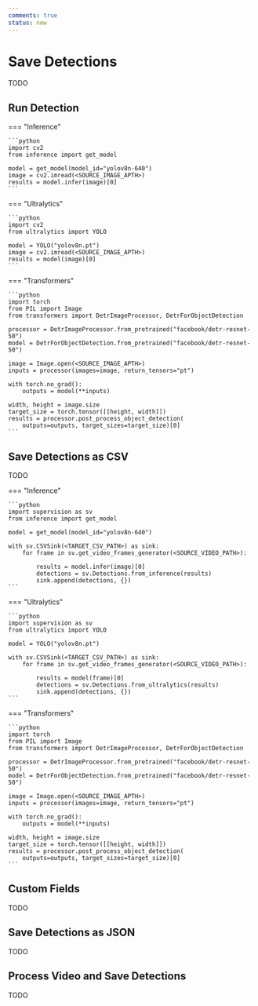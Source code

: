 ```yaml
---
comments: true
status: new
---
```


# Save Detections

TODO

## Run Detection

=== "Inference"

    ```python
    import cv2
    from inference import get_model

    model = get_model(model_id="yolov8n-640")
    image = cv2.imread(<SOURCE_IMAGE_APTH>)
    results = model.infer(image)[0]
    ```

=== "Ultralytics"

    ```python
    import cv2
    from ultralytics import YOLO

    model = YOLO("yolov8n.pt")
    image = cv2.imread(<SOURCE_IMAGE_APTH>)
    results = model(image)[0]
    ```

=== "Transformers"

    ```python
    import torch
    from PIL import Image
    from transformers import DetrImageProcessor, DetrForObjectDetection

    processor = DetrImageProcessor.from_pretrained("facebook/detr-resnet-50")
    model = DetrForObjectDetection.from_pretrained("facebook/detr-resnet-50")

    image = Image.open(<SOURCE_IMAGE_APTH>)
    inputs = processor(images=image, return_tensors="pt")

    with torch.no_grad():
        outputs = model(**inputs)

    width, height = image.size
    target_size = torch.tensor([[height, width]])
    results = processor.post_process_object_detection(
        outputs=outputs, target_sizes=target_size)[0]
    ```

## Save Detections as CSV

TODO

=== "Inference"

    ```python
    import supervision as sv
    from inference import get_model

    model = get_model(model_id="yolov8n-640")

    with sv.CSVSink(<TARGET_CSV_PATH>) as sink:
        for frame in sv.get_video_frames_generator(<SOURCE_VIDEO_PATH>):

            results = model.infer(image)[0]
            detections = sv.Detections.from_inference(results)
            sink.append(detections, {})
    ```

=== "Ultralytics"

    ```python
    import supervision as sv
    from ultralytics import YOLO

    model = YOLO("yolov8n.pt")

    with sv.CSVSink(<TARGET_CSV_PATH>) as sink:
        for frame in sv.get_video_frames_generator(<SOURCE_VIDEO_PATH>):

            results = model(frame)[0]
            detections = sv.Detections.from_ultralytics(results)
            sink.append(detections, {})
    ```

=== "Transformers"

    ```python
    import torch
    from PIL import Image
    from transformers import DetrImageProcessor, DetrForObjectDetection

    processor = DetrImageProcessor.from_pretrained("facebook/detr-resnet-50")
    model = DetrForObjectDetection.from_pretrained("facebook/detr-resnet-50")

    image = Image.open(<SOURCE_IMAGE_APTH>)
    inputs = processor(images=image, return_tensors="pt")

    with torch.no_grad():
        outputs = model(**inputs)

    width, height = image.size
    target_size = torch.tensor([[height, width]])
    results = processor.post_process_object_detection(
        outputs=outputs, target_sizes=target_size)[0]
    ```

## Custom Fields

TODO

## Save Detections as JSON

TODO

## Process Video and Save Detections

TODO
